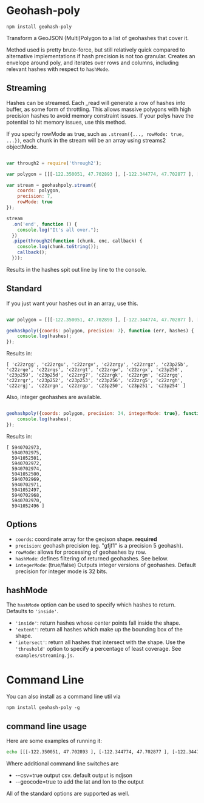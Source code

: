 # Geohash-poly

`npm install geohash-poly`

Transform a GeoJSON (Multi)Polygon to a list of geohashes that cover it.

Method used is pretty brute-force, but still relatively quick compared to alternative implementations if hash precision is not too granular. Creates an envelope around poly, and iterates over rows and columns, including relevant hashes with respect to `hashMode`.


## Streaming
Hashes can be streamed. Each _read will generate a row of hashes into buffer, as some form of throttling. This allows massive polygons with high precision hashes to avoid memory constraint issues. If your polys have the potential to hit memory issues, use this method.

If you specify rowMode as true, such as `.stream({..., rowMode: true, ...})`, each chunk in the stream will be an array using streams2 objectMode.

```javascript

var through2 = require('through2');

var polygon = [[[-122.350051, 47.702893 ], [-122.344774, 47.702877 ], [-122.344777, 47.70324 ], [-122.341982, 47.703234 ], [-122.341959, 47.701421 ], [-122.339749, 47.701416 ], [-122.339704, 47.69776 ], [-122.341913, 47.697797 ], [-122.341905, 47.697071 ], [-122.344576, 47.697084 ], [-122.344609, 47.697807 ], [-122.349999, 47.697822 ], [-122.350051, 47.702893 ]]];

var stream = geohashpoly.stream({
	coords: polygon,
	precision: 7,
	rowMode: true
});

stream
  .on('end', function () {
    console.log("It's all over.");
  })
  .pipe(through2(function (chunk, enc, callback) {
    console.log(chunk.toString());
    callback();
  }));

```

Results in the hashes spit out line by line to the console.


## Standard
If you just want your hashes out in an array, use this.
```javascript

var polygon = [[[-122.350051, 47.702893 ], [-122.344774, 47.702877 ], [-122.344777, 47.70324 ], [-122.341982, 47.703234 ], [-122.341959, 47.701421 ], [-122.339749, 47.701416 ], [-122.339704, 47.69776 ], [-122.341913, 47.697797 ], [-122.341905, 47.697071 ], [-122.344576, 47.697084 ], [-122.344609, 47.697807 ], [-122.349999, 47.697822 ], [-122.350051, 47.702893 ]]];

geohashpoly({coords: polygon, precision: 7}, function (err, hashes) {
	console.log(hashes);
});
```

Results in:
```
[ 'c22zrgg', 'c22zrgu', 'c22zrgv', 'c22zrgy', 'c22zrgz', 'c23p25b', 'c22zrge', 'c22zrgs', 'c22zrgt', 'c22zrgw', 'c22zrgx', 'c23p258', 'c23p259', 'c23p25d', 'c22zrg7', 'c22zrgk', 'c22zrgm', 'c22zrgq', 'c22zrgr', 'c23p252', 'c23p253', 'c23p256', 'c22zrg5', 'c22zrgh', 'c22zrgj', 'c22zrgn', 'c22zrgp', 'c23p250', 'c23p251', 'c23p254' ]
```

Also, integer geohashes are available.
```javascript

geohashpoly({coords: polygon, precision: 34, integerMode: true}, function (err, hashes) {
    console.log(hashes);
});
```

Results in:
```
[ 5940702973,
  5940702975,
  5941052501,
  5940702972,
  5940702974,
  5941052500,
  5940702969,
  5940702971,
  5941052497,
  5940702968,
  5940702970,
  5941052496 ]
```

## Options

- `coords`: coordinate array for the geojson shape. **required**
- `precision`: geohash precision (eg. "gfjf1" is a precision 5 geohash).
- `rowMode`: allows for processing of geohashes by row.
- `hashMode`: defines filtering of returned geohashes. See below.
- `integerMode`: (true/false) Outputs integer versions of geohashes. Default precision for integer mode is 32 bits. 


## hashMode

The `hashMode` option can be used to specify which hashes to return. Defaults to `'inside'`.

- `'inside'`: return hashes whose center points fall inside the shape.
- `'extent'`: return all hashes which make up the bounding box of the shape.
- `'intersect'`: return all hashes that intersect with the shape. Use the `'threshold'` option to specify a percentage of least coverage. See `examples/streaming.js`.

# Command Line

You can also install as a command line util via

`npm install geohash-poly -g`

## command line usage

Here are some examples of running it:

```bash
echo [[[-122.350051, 47.702893 ], [-122.344774, 47.702877 ], [-122.344777, 47.70324 ], [-122.341982, 47.703234 ], [-122.341959, 47.701421 ], [-122.339749, 47.701416 ], [-122.339704, 47.69776 ], [-122.341913, 47.697797 ], [-122.341905, 47.697071 ], [-122.344576, 47.697084 ], [-122.344609, 47.697807 ], [-122.349999, 47.697822 ], [-122.350051, 47.702893 ]]] | geohash-poly --csv=true --precision=9 --geocode=true
```

Where additional command line switches are

 - --csv=true output csv. default output is ndjson
 - --geocode=true to add the lat and lon to the output

All of the standard options are supported as well.



